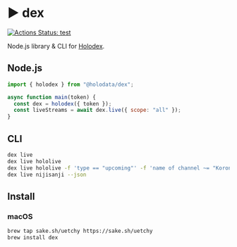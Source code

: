 # ▶️ dex

[![Actions Status: test](https://github.com/holodata/dex/workflows/test/badge.svg)](https://github.com/holodata/dex/actions?query=test)

Node.js library & CLI for [Holodex](https://holodex.net).

## Node.js

```js
import { holodex } from "@holodata/dex";

async function main(token) {
  const dex = holodex({ token });
  const liveStreams = await dex.live({ scope: "all" });
}
```

## CLI

```bash
dex live
dex live hololive
dex live hololive -f 'type == "upcoming"' -f 'name of channel ~= "Korone"'
dex live nijisanji --json
```

## Install

### macOS

```bash
brew tap sake.sh/uetchy https://sake.sh/uetchy
brew install dex
```
